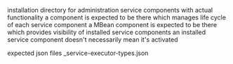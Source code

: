 installation directory for administration service components with actual functionality
a component is expected to be there which manages life cycle of each service component
a MBean component is expected to be there which provides visibility of installed service components
an installed service component doesn't necessarily mean it's activated

expected json files
_service-executor-types.json

